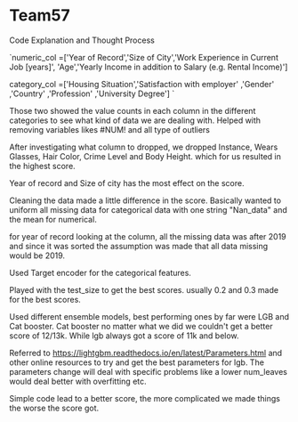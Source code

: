 # Team57

Code Explanation and Thought Process



`numeric_col =['Year of Record','Size of City','Work Experience in Current Job [years]',
              'Age','Yearly Income in addition to Salary (e.g. Rental Income)'] 

category_col =['Housing Situation','Satisfaction with employer'
,'Gender'
,'Country'
,'Profession'
,'University Degree'] `



Those two showed the value counts in each column in the different categories to see what kind of data we are dealing with. Helped with removing variables likes #NUM! and all type of outliers 

After investigating what column to dropped, we dropped Instance, Wears Glasses, Hair Color, Crime Level and Body Height. which for us resulted in the highest score. 

Year of record and Size of city has the most effect on the score.

Cleaning the data made a little difference in the score. Basically wanted to uniform all missing data for categorical data with one string "Nan_data" and the mean for numerical. 

for year of record looking at the column, all the missing data was after 2019 and since it was sorted the assumption was made that all data missing would be 2019.

Used Target encoder for the categorical features.

Played with the test_size to get the best scores. usually 0.2 and 0.3 made for the best scores.

Used different ensemble models, best performing ones by far were LGB and Cat booster. Cat booster no matter what we did we couldn't get a better score of 12/13k. While lgb always got a score of 11k and below. 



Referred to  https://lightgbm.readthedocs.io/en/latest/Parameters.html and other online resources to try and get the best parameters for lgb. The parameters change will deal with specific problems like a lower num_leaves would deal better with overfitting etc.



Simple code lead to a better score, the more complicated we made things the worse the score got. 



